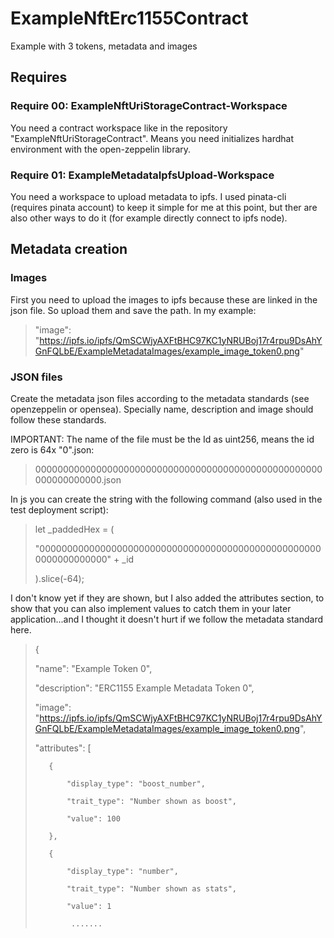 # ExampleNftErc1155Contract
Example with 3 tokens, metadata and images

## Requires
### Require 00: ExampleNftUriStorageContract-Workspace
You need a contract workspace like in the repository "ExampleNftUriStorageContract". Means you need initializes hardhat environment with the open-zeppelin library.

### Require 01: ExampleMetadataIpfsUpload-Workspace
You need a workspace to upload metadata to ipfs. I used pinata-cli (requires pinata account) to keep it simple for me at this point, but ther are also other ways to do it (for example directly connect to ipfs node). 

## Metadata creation
### Images
First you need to upload the images to ipfs because these are linked in the json file. So upload them and save the path. In my example:

>"image": "https://ipfs.io/ipfs/QmSCWjyAXFtBHC97KC1yNRUBoj17r4rpu9DsAhYGnFQLbE/ExampleMetadataImages/example_image_token0.png"

### JSON files
Create the metadata json files according to the metadata standards (see openzeppelin or opensea). Specially name, description and image should follow these standards.

IMPORTANT: The name of the file must be the Id as uint256, means the id zero is 64x "0".json:
>0000000000000000000000000000000000000000000000000000000000000000.json

In js you can create the string with the following command (also used in the test deployment script):

>let _paddedHex = (
>
>    "0000000000000000000000000000000000000000000000000000000000000000" + _id
>    
>  ).slice(-64);

I don't know yet if they are shown, but I also added the attributes section, to show that you can also implement values to catch them in your later application...and I thought it doesn't hurt if we follow the metadata standard here. 

>
>{
>
>    "name": "Example Token 0",
>
>    "description": "ERC1155 Example Metadata Token 0",
>
>    "image": "https://ipfs.io/ipfs/QmSCWjyAXFtBHC97KC1yNRUBoj17r4rpu9DsAhYGnFQLbE/ExampleMetadataImages/example_image_token0.png",
>
>    "attributes": [
>
>        {
>
>            "display_type": "boost_number", 
>
>            "trait_type": "Number shown as boost",
>
>            "value": 100
>
>        },
>
>        {
>
>            "display_type": "number", 
>
>            "trait_type": "Number shown as stats",
>
>            "value": 1
>
>             .......            
>
